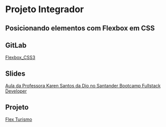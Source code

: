 # Projeto Integrador

## Posicionando elementos com Flexbox em CSS

## GitLab

[Flexbox_CSS3](https://github.com/Sandradiotech/Flexbox_CSS/tree/main/Flexbox)


## Slides

[Aula da Professora Karen Santos da Dio no Santander Bootcamp Fullstack Developer](https://drive.google.com/file/d/1cSBnkzCsCaqkbiUssLW7LCVCw5yErRCk/view?usp=sharing)

## Projeto

[Flex Turismo](https://github.com/Sandradiotech/Flex_Projeto/tree/main/Flexbox)
